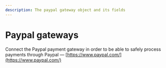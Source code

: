 ```yaml
---
description: The paypal gateway object and its fields
---
```


# Paypal gateways

Connect the Paypal payment gateway in order to be able to safely process payments through Paypal — [https://www.paypal.com/](https://www.paypal.com/)


